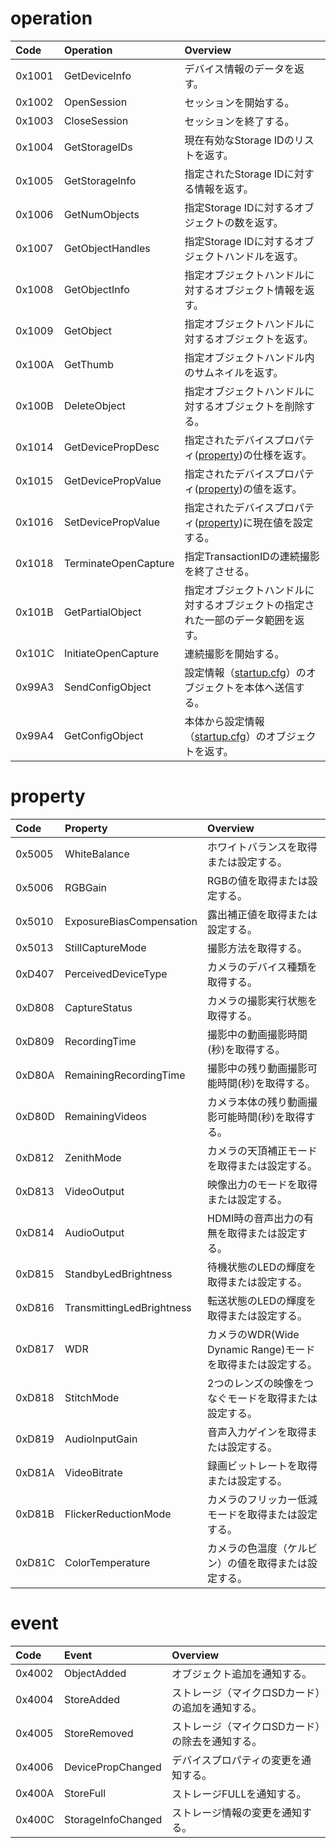 # operation

| Code | Operation | Overview |
|:---|:---|:---|
| 0x1001 | GetDeviceInfo          | デバイス情報のデータを返す。 |
| 0x1002 | OpenSession          | セッションを開始する。 |
| 0x1003 | CloseSession          | セッションを終了する。 |
| 0x1004 | GetStorageIDs          | 現在有効なStorage IDのリストを返す。 |
| 0x1005 | GetStorageInfo          | 指定されたStorage IDに対する情報を返す。 |
| 0x1006 | GetNumObjects          | 指定Storage IDに対するオブジェクトの数を返す。 |
| 0x1007 | GetObjectHandles          | 指定Storage IDに対するオブジェクトハンドルを返す。 |
| 0x1008 | GetObjectInfo          | 指定オブジェクトハンドルに対するオブジェクト情報を返す。 |
| 0x1009 | GetObject          | 指定オブジェクトハンドルに対するオブジェクトを返す。 |
| 0x100A | GetThumb          | 指定オブジェクトハンドル内のサムネイルを返す。 |
| 0x100B | DeleteObject          | 指定オブジェクトハンドルに対するオブジェクトを削除する。 |
| 0x1014 | GetDevicePropDesc          | 指定されたデバイスプロパティ([property](./property/Overview.md))の仕様を返す。 |
| 0x1015 | GetDevicePropValue          | 指定されたデバイスプロパティ([property](./property/Overview.md))の値を返す。 |
| 0x1016 | SetDevicePropValue          | 指定されたデバイスプロパティ([property](./property/Overview.md))に現在値を設定する。 |
| 0x1018 | TerminateOpenCapture          | 指定TransactionIDの連続撮影を終了させる。 |
| 0x101B | GetPartialObject          | 指定オブジェクトハンドルに対するオブジェクトの指定された一部のデータ範囲を返す。 |
| 0x101C | InitiateOpenCapture          | 連続撮影を開始する。 |
| 0x99A3 | SendConfigObject          | 設定情報（[startup.cfg](./operation/ConfigFile.md)）のオブジェクトを本体へ送信する。 |
| 0x99A4 | GetConfigObject          | 本体から設定情報（[startup.cfg](./operation/ConfigFile.md)）のオブジェクトを返す。 |

# property

| Code | Property | Overview |
|:---|:---|:---|
| 0x5005 | WhiteBalance          | ホワイトバランスを取得または設定する。 |
| 0x5006 | RGBGain          | RGBの値を取得または設定する。 |
| 0x5010 | ExposureBiasCompensation          | 露出補正値を取得または設定する。 |
| 0x5013 | StillCaptureMode          | 撮影方法を取得する。 |
| 0xD407 | PerceivedDeviceType          | カメラのデバイス種類を取得する。 |
| 0xD808 | CaptureStatus          | カメラの撮影実行状態を取得する。 |
| 0xD809 | RecordingTime          | 撮影中の動画撮影時間(秒)を取得する。 |
| 0xD80A | RemainingRecordingTime          | 撮影中の残り動画撮影可能時間(秒)を取得する。 |
| 0xD80D | RemainingVideos          | カメラ本体の残り動画撮影可能時間(秒)を取得する。 |
| 0xD812 | ZenithMode          | カメラの天頂補正モードを取得または設定する。 |
| 0xD813 | VideoOutput          | 映像出力のモードを取得または設定する。 |
| 0xD814 | AudioOutput          | HDMI時の音声出力の有無を取得または設定する。 |
| 0xD815 | StandbyLedBrightness          | 待機状態のLEDの輝度を取得または設定する。 |
| 0xD816 | TransmittingLedBrightness          | 転送状態のLEDの輝度を取得または設定する。 |
| 0xD817 | WDR          | カメラのWDR(Wide Dynamic Range)モードを取得または設定する。 |
| 0xD818 | StitchMode         | 2つのレンズの映像をつなぐモードを取得または設定する。 |
| 0xD819 | AudioInputGain         | 音声入力ゲインを取得または設定する。 |
| 0xD81A | VideoBitrate          | 録画ビットレートを取得または設定する。 |
| 0xD81B | FlickerReductionMode     | カメラのフリッカー低減モードを取得または設定する。 |
| 0xD81C | ColorTemperature         | カメラの色温度（ケルビン）の値を取得または設定する。 |

# event

| Code | Event | Overview |
|:---|:---|:---|
| 0x4002 | ObjectAdded          | オブジェクト追加を通知する。 |
| 0x4004 | StoreAdded           | ストレージ（マイクロSDカード）の追加を通知する。 |
| 0x4005 | StoreRemoved         | ストレージ（マイクロSDカード）の除去を通知する。 |
| 0x4006 | DevicePropChanged    | デバイスプロパティの変更を通知する。 |
| 0x400A | StoreFull            | ストレージFULLを通知する。 |
| 0x400C | StorageInfoChanged   | ストレージ情報の変更を通知する。 |
